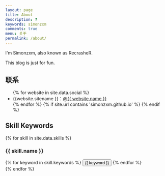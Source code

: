 ```yaml
---
layout: page
title: About
description: ?
keywords: simonzxm
comments: true
menu: 关于
permalink: /about/
---
```


I'm Simonzxm, also known as RecrasheR.

This blog is just for fun.

## 联系

<ul>
{% for website in site.data.social %}
<li>{{website.sitename }}：<a href="{{ website.url }}" target="_blank">@{{ website.name }}</a></li>
{% endfor %}
{% if site.url contains 'simonzxm.github.io' %}
{% endif %}
</ul>


## Skill Keywords

{% for skill in site.data.skills %}
### {{ skill.name }}
<div class="btn-inline">
{% for keyword in skill.keywords %}
<button class="btn btn-outline" type="button">{{ keyword }}</button>
{% endfor %}
</div>
{% endfor %}
